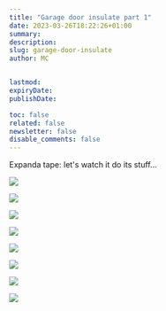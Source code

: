 ```yaml
---
title: "Garage door insulate part 1"
date: 2023-03-26T18:22:26+01:00
summary:
description:
slug: garage-door-insulate
author: MC


lastmod:
expiryDate:
publishDate:

toc: false
related: false
newsletter: false
disable_comments: false
---
```

Expanda tape: let's watch it do its stuff...

![](/images/9853.jpeg)

![](/images/9854.jpeg)



![](/images/9858.jpeg)

![](/images/9859.jpeg)

![](/images/9860.jpeg)

![](/images/9862.jpeg)

![](/images/9868.jpeg)

![](/images/9869.jpeg)



